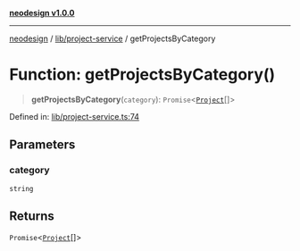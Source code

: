 [**neodesign v1.0.0**](../../../README.md)

***

[neodesign](../../../modules.md) / [lib/project-service](../README.md) / getProjectsByCategory

# Function: getProjectsByCategory()

> **getProjectsByCategory**(`category`): `Promise`\<[`Project`](../../../types/project/interfaces/Project.md)[]\>

Defined in: [lib/project-service.ts:74](https://github.com/mladjom/neodesign/blob/12ebc446849a001345c104056aef95c6372b148e/lib/project-service.ts#L74)

## Parameters

### category

`string`

## Returns

`Promise`\<[`Project`](../../../types/project/interfaces/Project.md)[]\>
